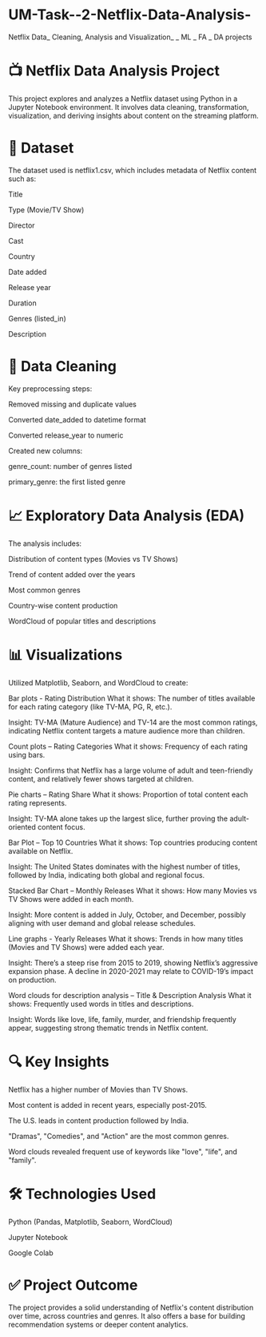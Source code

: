 # UM-Task--2-Netflix-Data-Analysis-
Netflix Data_ Cleaning, Analysis and Visualization_ _ ML _ FA _ DA projects


# 📺 Netflix Data Analysis Project
This project explores and analyzes a Netflix dataset using Python in a Jupyter Notebook environment. It involves data cleaning, transformation, visualization, and deriving insights about content on the streaming platform.

# 📁 Dataset
The dataset used is netflix1.csv, which includes metadata of Netflix content such as:

Title

Type (Movie/TV Show)

Director

Cast

Country

Date added

Release year

Duration

Genres (listed_in)

Description

# 🧹 Data Cleaning
Key preprocessing steps:

Removed missing and duplicate values

Converted date_added to datetime format

Converted release_year to numeric

Created new columns:

genre_count: number of genres listed

primary_genre: the first listed genre

# 📈 Exploratory Data Analysis (EDA)
The analysis includes:

Distribution of content types (Movies vs TV Shows)

Trend of content added over the years

Most common genres

Country-wise content production

WordCloud of popular titles and descriptions

# 📊 Visualizations
Utilized Matplotlib, Seaborn, and WordCloud to create:

Bar plots - Rating Distribution
What it shows: The number of titles available for each rating category (like TV-MA, PG, R, etc.).

Insight: TV-MA (Mature Audience) and TV-14 are the most common ratings, indicating Netflix content targets a mature audience more than children.

Count plots  – Rating Categories
What it shows: Frequency of each rating using bars.

Insight: Confirms that Netflix has a large volume of adult and teen-friendly content, and relatively fewer shows targeted at children.

Pie charts – Rating Share
What it shows: Proportion of total content each rating represents.

Insight: TV-MA alone takes up the largest slice, further proving the adult-oriented content focus.

Bar Plot – Top 10 Countries
What it shows: Top countries producing content available on Netflix.

Insight: The United States dominates with the highest number of titles, followed by India, indicating both global and regional focus.

 Stacked Bar Chart – Monthly Releases
What it shows: How many Movies vs TV Shows were added in each month.

Insight: More content is added in July, October, and December, possibly aligning with user demand and global release schedules.

Line graphs - Yearly Releases
What it shows: Trends in how many titles (Movies and TV Shows) were added each year.

Insight: There’s a steep rise from 2015 to 2019, showing Netflix’s aggressive expansion phase. A decline in 2020-2021 may relate to COVID-19’s impact on production.



Word clouds for description analysis – Title & Description Analysis
What it shows: Frequently used words in titles and descriptions.

Insight: Words like love, life, family, murder, and friendship frequently appear, suggesting strong thematic trends in Netflix content.


# 🔍 Key Insights
Netflix has a higher number of Movies than TV Shows.

Most content is added in recent years, especially post-2015.

The U.S. leads in content production followed by India.

"Dramas", "Comedies", and "Action" are the most common genres.

Word clouds revealed frequent use of keywords like "love", "life", and "family".

# 🛠️ Technologies Used
Python (Pandas, Matplotlib, Seaborn, WordCloud)

Jupyter Notebook

Google Colab

# ✅ Project Outcome
The project provides a solid understanding of Netflix's content distribution over time, across countries and genres. It also offers a base for building recommendation systems or deeper content analytics.
